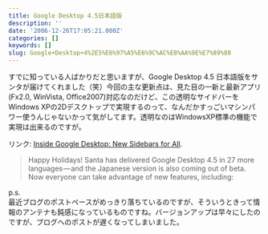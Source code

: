 ```yaml
---
title: Google Desktop 4.5日本語版
description: ''
date: '2006-12-26T17:05:21.000Z'
categories: []
keywords: []
slug: Google+Desktop+4%2E5%E6%97%A5%E6%9C%AC%E8%AA%9E%E7%89%88
---
```

すでに知っている人ばかりだと思いますが、Google Desktop 4.5 日本語版をサンタが届けてくれました（笑）今回の主な更新点は、見た目の一新と最新アプリ(Fx2.0, WinVista, Office2007)対応なのだけど、この透明なサイドバーをWindows XPの2Dデスクトップで実現するのって、なんだかすっごいマシンパワー使うんじゃないかって気がしてます。透明なのはWindowsXP標準の機能で実現は出来るのですが。

リンク: [Inside Google Desktop: New Sidebars for All](http://googledesktop.blogspot.com/2006/12/new-sidebars-for-all.html "Inside Google Desktop: New Sidebars for All").

> Happy Holidays! Santa has delivered Google Desktop 4.5 in 27 more languages — and the Japanese version is also coming out of beta. Now everyone can take advantage of new features, including:

p.s.  
最近ブログのポストペースがめっきり落ちているのですが、そういうときって情報のアンテナも鈍感になっているものですね。バージョンアップは早々にしたのですが、ブログへのポストが遅くなってしまいました。